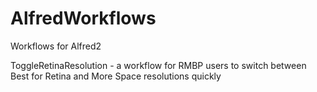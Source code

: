 AlfredWorkflows
===============

Workflows for Alfred2

ToggleRetinaResolution - a workflow for RMBP users to switch between Best for Retina and More Space resolutions quickly